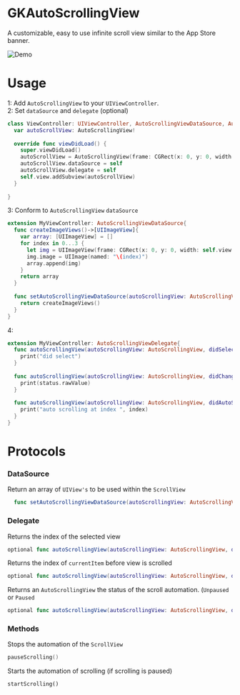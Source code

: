 # GKAutoScrollingView
A customizable, easy to use infinite scroll view similar to the App Store banner.

![Demo](https://raw.githubusercontent.com/gkye/GKAutoScrollingView/master/demo.gif)


# Usage

1: Add `AutoScrollingView` to your `UIViewController`. <br>
2: Set `dataSource` and `delegate` (optional) 

```swift
class ViewController: UIViewController, AutoScrollingViewDataSource, AutoScrollingViewDelegate {
  var autoScrollView: AutoScrollingView!
  
  override func viewDidLoad() {
    super.viewDidLoad()
    autoScrollView = AutoScrollingView(frame: CGRect(x: 0, y: 0, width: self.view.frame.width, height: 300))
    autoScrollView.dataSource = self
    autoScrollView.delegate = self
    self.view.addSubview(autoScrollView)
  }
  
}
```
  3:  Conform to `AutoScrollingView` `dataSource`  
```swift
extension MyViewController: AutoScrollingViewDataSource{
  func createImageViews()->[UIImageView]{
    var array: [UIImageView] = []
    for index in 0...3 {
      let img = UIImageView(frame: CGRect(x: 0, y: 0, width: self.view.frame.width, height: 300))
      img.image = UIImage(named: "\(index)")
      array.append(img)
    }
    return array
  }
  
  func setAutoScrollingViewDataSource(autoScrollingView: AutoScrollingView) -> [UIView] {
    return createImageViews()
  }
}
```
4: 
```swift
extension MyViewController: AutoScrollingViewDelegate{
  func autoScrollingView(autoScrollingView: AutoScrollingView, didSelectItem index: Int) {
    print("did select")
  }
  
  func autoScrollingView(autoScrollingView: AutoScrollingView, didChangeStatus status: ScrollingState) {
    print(status.rawValue)
  }
  
  func autoScrollingView(autoScrollingView: AutoScrollingView, didAutoScroll index: Int) {
    print("auto scrolling at index ", index)
  }
}
```

# Protocols

### DataSource
Return an array of `UIView's` to be used within the `ScrollView`
```swift
  func setAutoScrollingViewDataSource(autoScrollingView: AutoScrollingView)->[UIView]
```

### Delegate

Returns the index of the selected view
```swift
optional func autoScrollingView(autoScrollingView: AutoScrollingView, didSelectItem index: Int)
```

Returns  the index of `currentItem` before view is scrolled
```swift
optional func autoScrollingView(autoScrollingView: AutoScrollingView, didAutoScroll index: Int)
```

Returns an `AutoScrollingView` the status of the scroll automation. (`Unpaused` or `Paused`
```swift
optional func autoScrollingView(autoScrollingView: AutoScrollingView, didChangeStatus status: ScrollingState)
```

### Methods 

Stops the automation of the `ScrollView`
```swift
pauseScrolling()
```

Starts the automation of scrolling (if scrolling is paused)
```
startScrolling()
```






